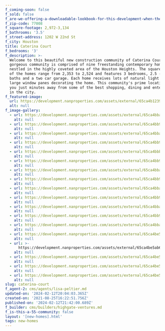 ```yaml
---
f_coming-soon: false
f_sold: false
f_are-we-offering-a-downloadable-lookbook-for-this-development-when-they-submit-their-contact-info: false
f_zip-code: 77008
f_square-footage: 2,972-3,134
f_bathrooms: '3.5'
f_street-address: 1202 W 22nd St
f_city: Houston
title: Caterina Court
f_bedrooms: '3'
f_description: >-
  Welcome to this beautiful new construction community of Caterina Court! This
  gorgeous community is comprised of nine freestanding contemporary homes
  nestled in the highly coveted area of the Houston Heights. The square footage
  of the homes range from 2,353 to 2,524 and features 3 bedrooms, 2.5 - 3.5
  baths and a two car garage. Each home receives lots of natural light from the
  large window panes decorating the home. This community's prime location puts
  you just minutes away from some of the best shopping, dining and entertainment
  in the city. 
f_featured-image:
  url: https://development.nanproperties.com/assets/external/65ca4b1239228c6067e5b43c_1202202340.jpg
  alt: null
f_image-gallery:
  - url: https://development.nanproperties.com/assets/external/65ca4bbaa52c5907efd015eb_120220front.jpg
    alt: null
  - url: https://development.nanproperties.com/assets/external/65ca4bb965fcd671d6a07f55_120220bathroom202329.jpg
    alt: null
  - url: https://development.nanproperties.com/assets/external/65ca4bba6a372bdedb75d402_120220bed20r202325.jpg
    alt: null
  - url: https://development.nanproperties.com/assets/external/65ca4bb9b876b42010e3fd9f_120220bed20r202326.jpg
    alt: null
  - url: https://development.nanproperties.com/assets/external/65ca4bbbf6424674708c4836_120220closet202332.jpg
    alt: null
  - url: https://development.nanproperties.com/assets/external/65ca4bb953a579d848228809_120220closet202333.jpg
    alt: null
  - url: https://development.nanproperties.com/assets/external/65ca4bba0b4fd6233f4390f7_120220entry20233.jpg
    alt: null
  - url: https://development.nanproperties.com/assets/external/65ca4bb9cfaa221f9ab6b891_120220kitchen202315.jpg
    alt: null
  - url: https://development.nanproperties.com/assets/external/65ca4bba4822c5cc3f3d597c_120220kitchen202316.jpg
    alt: null
  - url: https://development.nanproperties.com/assets/external/65ca4bb90b4fd6233f4390a7_120220kitchen202319.jpg
    alt: null
  - url: https://development.nanproperties.com/assets/external/65ca4bba3ef82f62ab54c7b8_120220living202311.jpg
    alt: null
  - url: https://development.nanproperties.com/assets/external/65ca4bb96a372bdedb75d346_120220bathroom202327.jpg
    alt: null
  - url: https://development.nanproperties.com/assets/external/65ca4bba3f4f6d5d183e7474_120220living20room20238.jpg
    alt: null
  - url: https://development.nanproperties.com/assets/external/65ca4be578932da52f2d1685_living20room20235.jpg
    alt: null
  - url: >-
      https://development.nanproperties.com/assets/external/65ca4be5ab6a1835d21f5f28_120220view20of20kitchen20from20pantry202317.jpg
    alt: null
  - url: https://development.nanproperties.com/assets/external/65ca4be5233ad7f5c00993ab_120220stiars202334.jpg
    alt: null
  - url: https://development.nanproperties.com/assets/external/65ca4be59587a33b30cd37ea_media20bathrrom202337.jpg
    alt: null
  - url: https://development.nanproperties.com/assets/external/65ca4be525346d79c6340399_livingroom20239.jpg
    alt: null
slug: caterina-court
f_agent-2: cms/agents/lisa-peltier.md
updated-on: '2024-02-12T20:04:03.365Z'
created-on: '2021-08-25T16:22:51.756Z'
published-on: '2024-02-12T21:42:00.689Z'
f_builder: cms/builders/highgate-ventures.md
f_is-this-a-55-community: false
layout: '[new-homes].html'
tags: new-homes
---
```




